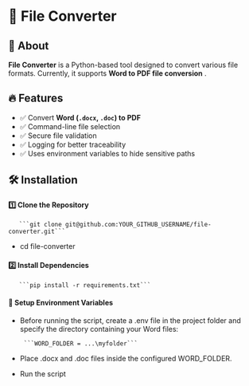 # 📄 File Converter

## 🚀 About
**File Converter** is a Python-based tool designed to convert various file formats. Currently, it supports **Word to PDF file conversion** .

## 🔥 Features
- ✅ Convert **Word (`.docx`, `.doc`) to PDF**
- ✅ Command-line file selection
- ✅ Secure file validation
- ✅ Logging for better traceability
- ✅ Uses environment variables to hide sensitive paths

## 🛠️ Installation

#### 1️⃣ Clone the Repository
       ```git clone git@github.com:YOUR_GITHUB_USERNAME/file-converter.git```

- cd file-converter

#### 2️⃣ Install Dependencies
       ```pip install -r requirements.txt```

#### 🔐 Setup Environment Variables
- Before running the script, create a .env file in the project folder and specify the directory containing your Word files:

       ```WORD_FOLDER = ...\myfolder```

- Place .docx and .doc files inside the configured WORD_FOLDER.

- Run the script













